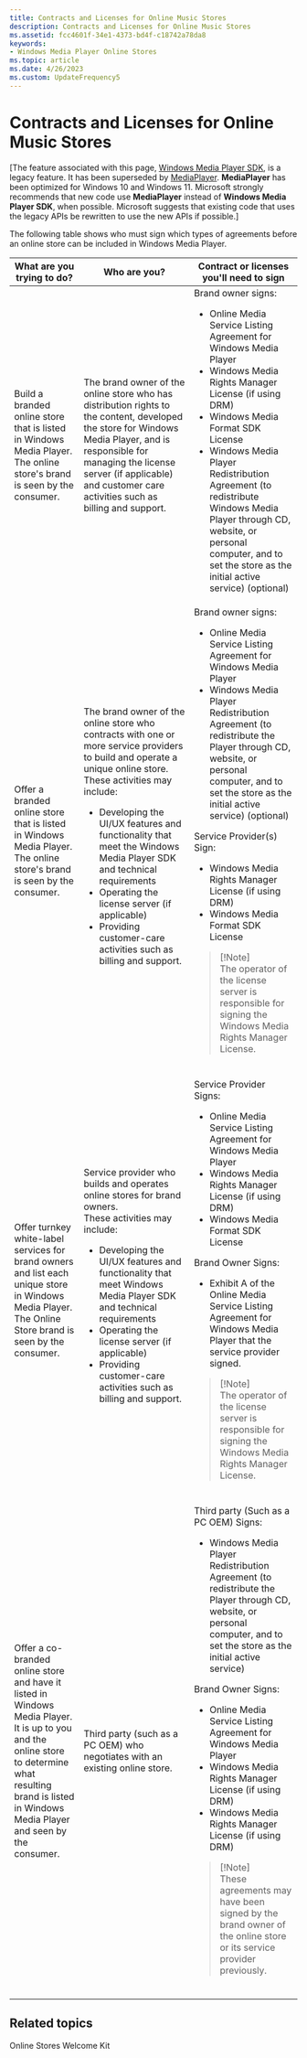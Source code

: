 ```yaml
---
title: Contracts and Licenses for Online Music Stores
description: Contracts and Licenses for Online Music Stores
ms.assetid: fcc4601f-34e1-4373-bd4f-c18742a78da8
keywords:
- Windows Media Player Online Stores
ms.topic: article
ms.date: 4/26/2023
ms.custom: UpdateFrequency5
---
```


# Contracts and Licenses for Online Music Stores

\[The feature associated with this page, [Windows Media Player SDK](/windows/win32/wmp/windows-media-player-sdk), is a legacy feature. It has been superseded by [MediaPlayer](/uwp/api/Windows.Media.Playback.MediaPlayer). **MediaPlayer** has been optimized for Windows 10 and Windows 11. Microsoft strongly recommends that new code use **MediaPlayer** instead of **Windows Media Player SDK**, when possible. Microsoft suggests that existing code that uses the legacy APIs be rewritten to use the new APIs if possible.\]

The following table shows who must sign which types of agreements before an online store can be included in Windows Media Player.




| What are you trying to do? | Who are you? | Contract or licenses you'll need to sign | 
|----------------------------|--------------|------------------------------------------|
| Build a branded online store that is listed in Windows Media Player. The online store's brand is seen by the consumer. | The brand owner of the online store who has distribution rights to the content, developed the store for Windows Media Player, and is responsible for managing the license server (if applicable) and customer care activities such as billing and support. | Brand owner signs:<br /><ul><li>Online Media Service Listing Agreement for Windows Media Player</li><li>Windows Media Rights Manager License (if using DRM)</li><li>Windows Media Format SDK License</li><li>Windows Media Player Redistribution Agreement (to redistribute Windows Media Player through CD, website, or personal computer, and to set the store as the initial active service) (optional)</li></ul> | 
| Offer a branded online store that is listed in Windows Media Player.<br /> The online store's brand is seen by the consumer. <br /> | The brand owner of the online store who contracts with one or more service providers to build and operate a unique online store.<br /> These activities may include:<br /><ul><li>Developing the UI/UX features and functionality that meet the Windows Media Player SDK and technical requirements</li><li>Operating the license server (if applicable)</li><li>Providing customer-care activities such as billing and support.</li></ul> | Brand owner signs:<br /><ul><li>Online Media Service Listing Agreement for Windows Media Player</li><li>Windows Media Player Redistribution Agreement (to redistribute the Player through CD, website, or personal computer, and to set the store as the initial active service) (optional)</li></ul>Service Provider(s) Sign:<br /><ul><li>Windows Media Rights Manager License (if using DRM)</li><li>Windows Media Format SDK License</li></ul><blockquote>[!Note]<br />The operator of the license server is responsible for signing the Windows Media Rights Manager License.</blockquote><br /> | 
| Offer turnkey white-label services for brand owners and list each unique store in Windows Media Player.<br /> The Online Store brand is seen by the consumer. <br /> | Service provider who builds and operates online stores for brand owners.<br /> These activities may include:<br /><ul><li>Developing the UI/UX features and functionality that meet Windows Media Player SDK and technical requirements</li><li>Operating the license server (if applicable)</li><li>Providing customer-care activities such as billing and support.</li></ul> | Service Provider Signs:<br /><ul><li>Online Media Service Listing Agreement for Windows Media Player</li><li>Windows Media Rights Manager License (if using DRM)</li><li>Windows Media Format SDK License</li></ul>Brand Owner Signs:<br /><ul><li>Exhibit A of the Online Media Service Listing Agreement for Windows Media Player that the service provider signed.</li></ul><blockquote>[!Note]<br />The operator of the license server is responsible for signing the Windows Media Rights Manager License.</blockquote><br /> | 
| Offer a co-branded online store and have it listed in Windows Media Player.<br /> It is up to you and the online store to determine what resulting brand is listed in Windows Media Player and seen by the consumer.<br /> | Third party (such as a PC OEM) who negotiates with an existing online store. | Third party (Such as a PC OEM) Signs:<br /><ul><li>Windows Media Player Redistribution Agreement (to redistribute the Player through CD, website, or personal computer, and to set the store as the initial active service)</li></ul>Brand Owner Signs:<br /><ul><li>Online Media Service Listing Agreement for Windows Media Player</li><li>Windows Media Rights Manager License (if using DRM)</li><li>Windows Media Rights Manager License (if using DRM)</li></ul><blockquote>[!Note]<br />These agreements may have been signed by the brand owner of the online store or its service provider previously.</blockquote><br /> | 




 

## Related topics

<dl> <dt>

Online Stores Welcome Kit
</dt> </dl>

 

 





